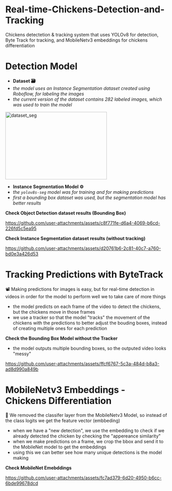 # Real-time-Chickens-Detection-and-Tracking
Chickens detectetion &amp; tracking system that uses YOLOv8 for detection, Byte Track for tracking, and MobileNetv3 embeddings for chickens differentiation



# **Detection Model**

 * **Dataset 🗃**
  * *the model uses an Instance Segmentation dataset created using Roboflow, for labeling the images*
  * *the current version of the dataset contains 282 labeled images, which was used to train the model*

<img width="316" height="210" alt="dataset_seg" src="https://github.com/user-attachments/assets/620e2f0e-5b2c-4e01-bcec-d88ac15d6acf" />


 * **Instance Segmentation Model ⚙**
  * *the `yolov8s-seg` model was for training and for making predictions*
  * *first a bounding box dataset was used, but the segmentation model has better results*


**Check Object Detection dataset results (Bounding Box)**

https://github.com/user-attachments/assets/c8f771fe-d6a4-4069-b6cd-226fd5c5ea95


**Check Instance Segmentation dataset results (without tracking)**

https://github.com/user-attachments/assets/d20761b6-2c81-40c7-a760-bd0e3a426d53


# Tracking Predictions with ByteTrack

📽 Making predictions for images is easy, but for real-time detection in videos in order for the model to perform well we to take care of more things
  * the model predicts on each frame of the video to detect the chickens, but the chickens move in those frames
  * we use a tracker so that the model "tracks" the movement of the chickens with the predictions to better adjust the bouding boxes, instead of creating multiple ones for each prediction


**Check the Bounding Box Model without the Tracker**
 * the model outputs multiple bounding boxes, so the outputed video looks "messy"

https://github.com/user-attachments/assets/ffcf6767-5c3a-484d-b8a3-ad8d990a849b


# **MobileNetv3 Embeddings - Chickens Differentiation**

🔎 We removed the classifer layer from the MobileNetv3 Model, so instead of the class logits we get the feature vector (embbeding)
   * when we have a "new detection", we use the embedding to check if we already detected the chicken by checking the "appereance similarity"
   * when we make predictions on a frame, we crop the bbox and send it to the MobileNet model to get the embeddings
   * using this we can better see how many unique detections is the model making


**Check MobileNet Emebddings**

https://github.com/user-attachments/assets/fc7ad379-6d20-4950-b6cc-6bde99678dcd










